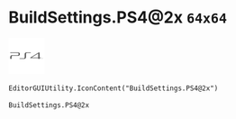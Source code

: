 # BuildSettings.PS4@2x `64x64`
<img src="/img/BuildSettings.PS4@2x.png" width=64 height=64>

``` CSharp
EditorGUIUtility.IconContent("BuildSettings.PS4@2x")
```
```
BuildSettings.PS4@2x
```
